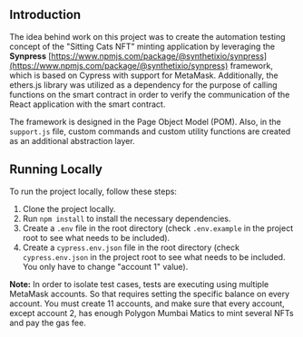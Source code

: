 ## Introduction

The idea behind work on this project was to create the automation testing concept of the "Sitting Cats NFT" minting application by leveraging the **Synpress** [https://www.npmjs.com/package/@synthetixio/synpress](https://www.npmjs.com/package/@synthetixio/synpress) framework, which is based on Cypress with support for MetaMask. 
Additionally, the ethers.js library was utilized as a dependency for the purpose of calling functions on the smart contract in order to verify the communication of the React application with the smart contract.

The framework is designed in the Page Object Model (POM). Also, in the `support.js` file, custom commands and custom utility functions are created as an additional abstraction layer.

## Running Locally

To run the project locally, follow these steps:

1. Clone the project locally.
2. Run `npm install` to install the necessary dependencies.
3. Create a `.env` file in the root directory (check `.env.example` in the project root to see what needs to be included).
4. Create a `cypress.env.json` file in the root directory (check `cypress.env.json` in the project root to see what needs to be included. You only have to change "account 1" value).

**Note:** In order to isolate test cases, tests are executing using multiple MetaMask accounts. So that requires setting the specific balance on every account. 
You must create 11 accounts, and make sure that every account, except account 2, has enough Polygon Mumbai Matics to mint several NFTs and pay the gas fee.


